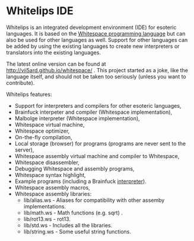 # Whitelips IDE

Whitelips is an integrated development environment (IDE) for esoteric languages. 
It is based on the [Whitespace programming language](http://compsoc.dur.ac.uk/whitespace/) but can also be used for other
languages as well. Support for other languages can be added by using the existing languages to create new interpreters or
translators into the existing languages.

The latest online version can be found at http://vii5ard.github.io/whitespace/ . This project started as a joke, like the language
itself, and should not be taken too seriously (unless you want to contribute).


Whitelips features:
* Support for interpreters and compilers for other esoteric languages,
* Brainfuck interpeter and compiler (Whitespace implementation),
* Malbolge interpreter (Whitespace implementation),
* Whitespace virtual machine,
* Whitespace optimizer,
* On-the-fly compilation,
* Local storage (browser) for programs (programs are never sent to the server),
* Whitespace assembly virtual machine and compiler to Whitespace,
* Whitespace disassembler,
* Debugging Whitespace and assembly programs,
* Whitespace syntax highlight,
* Example programs (including a Brainfuck [interpreter](https://github.com/vii5ard/brainfuck-whitespace)).
* Whitespace assembly macros,
* Whitespace assembly libraries:
  - lib/alias.ws - Aliases for compatibility with other assemby implementations.
  - lib/math.ws - Math functions (e.g. sqrt) .
  - lib/rot13.ws - rot13.
  - lib/std.ws - Includes all the libraries.
  - lib/string.ws - Some useful string functions.

